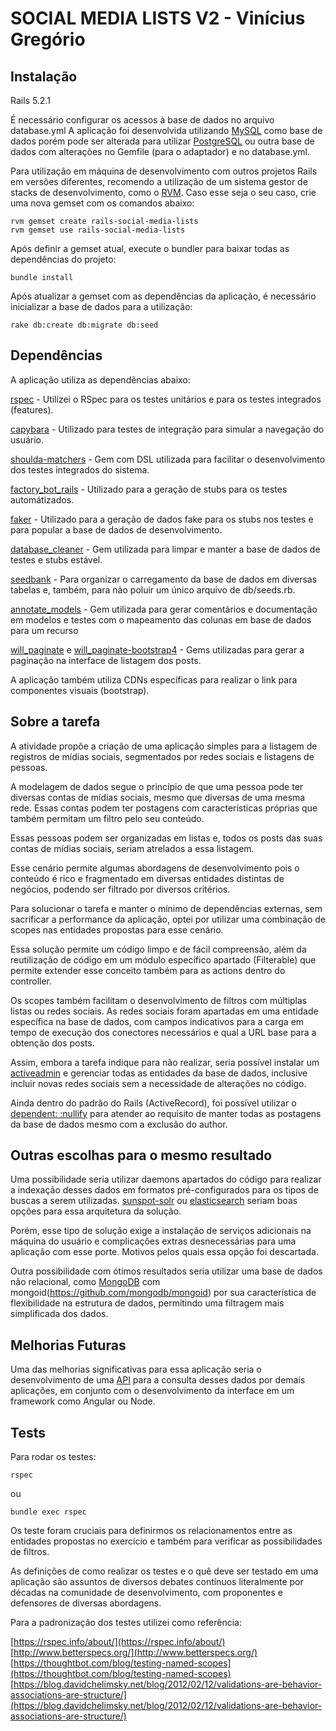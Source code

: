 # SOCIAL MEDIA LISTS V2 -   Vinícius Gregório

## Instalação

Rails 5.2.1

É necessário configurar os acessos à base de dados no arquivo database.yml
A aplicação foi desenvolvida utilizando [MySQL](https://www.mysql.com/) como base de dados porém pode ser alterada para utilizar [PostgreSQL](https://www.postgresql.org/) ou outra base de dados com alterações no Gemfile (para o adaptador) e no database.yml.

Para utilização em máquina de desenvolvimento com outros projetos Rails em versões diferentes, recomendo a utilização de um sistema gestor de stacks de desenvolvimento, como o [RVM](https://rvm.io/). Caso esse seja o seu caso, crie uma nova gemset com os comandos abaixo:

```
rvm gemset create rails-social-media-lists
rvm gemset use rails-social-media-lists
```

Após definir a gemset atual, execute o bundler para baixar todas as dependências do projeto:

```
bundle install
```

Após atualizar a gemset com as dependências da aplicação, é necessário inicializar a base de dados para a utilização:

```
rake db:create db:migrate db:seed
```

## Dependências

A aplicação utiliza as dependências abaixo:

[rspec](https://github.com/rspec/rspec-rails) - Utilizei o RSpec para os testes unitários e para os testes integrados (features).

[capybara](https://github.com/teamcapybara/capybara) - Utilizado para testes de integração para simular a navegação do usuário.

[shoulda-matchers](https://github.com/thoughtbot/shoulda-matchers) - Gem com DSL utilizada para facilitar o desenvolvimento dos testes integrados do sistema.

[factory_bot_rails](https://github.com/thoughtbot/factory_bot_rails) - Utilizado para a geração de stubs para os testes automátizados.

[faker](https://github.com/faker-ruby/faker) - Utilizado para a geração de dados fake para os stubs nos testes e para popular a base de dados de desenvolvimento.

[database_cleaner](https://github.com/DatabaseCleaner/database_cleaner) - Gem utilizada para limpar e manter a base de dados de testes e stubs estável.

[seedbank](https://github.com/james2m/seedbank) - Para organizar o carregamento da base de dados em diversas tabelas e, também, para não poluir um único arquivo de db/seeds.rb.

[annotate_models](https://github.com/ctran/annotate_models) - Gem utilizada para gerar comentários e documentação em modelos e testes com o mapeamento das colunas em base de dados para um recurso

[will_paginate](https://github.com/mislav/will_paginate) e [will_paginate-bootstrap4](https://github.com/delef/will_paginate-bootstrap4) - Gems utilizadas para gerar a paginação na interface de listagem dos posts.

A aplicação também utiliza CDNs específicas para realizar o link para componentes visuais (bootstrap).

## Sobre a tarefa

A atividade propõe a criação de uma aplicação simples para a listagem de registros de mídias sociais, segmentados por redes sociais e listagens de pessoas.

A modelagem de dados segue o princípio de que uma pessoa pode ter diversas contas de mídias sociais, mesmo que diversas de uma mesma rede. Essas contas podem ter postagens com características próprias que também permitam um filtro pelo seu conteúdo.

Essas pessoas podem ser organizadas em listas e, todos os posts das suas contas de mídias sociais, seriam atrelados a essa listagem.

Esse cenário permite algumas abordagens de desenvolvimento pois o conteúdo é rico e fragmentado em diversas entidades distintas de negócios, podendo ser filtrado por diversos critérios.

Para solucionar o tarefa e manter o mínimo de dependências externas, sem sacrificar a performance da aplicação, optei por utilizar uma combinação de scopes nas entidades propostas para esse cenário.

Essa solução permite um código limpo e de fácil compreensão, além da reutilização de código em um módulo específico apartado (Filterable) que permite extender esse conceito também para as actions dentro do controller.

Os scopes também facilitam o desenvolvimento de filtros com múltiplas listas ou redes sociais. As redes sociais foram apartadas em uma entidade específica na base de dados, com campos indicativos para a carga em tempo de execução dos conectores necessários e qual a URL base para a obtenção dos posts.

Assim, embora a tarefa indique para não realizar, seria possível instalar um [activeadmin](https://github.com/activeadmin/activeadmin) e gerenciar todas as entidades da base de dados, inclusive incluir novas redes sociais sem a necessidade de alterações no código.

Ainda dentro do padrão do Rails (ActiveRecord), foi possível utilizar o [dependent: :nullify](https://guides.rubyonrails.org/association_basics.html) para atender ao requisito de manter todas as postagens da base de dados mesmo com a exclusão do author.

## Outras escolhas para o mesmo resultado

Uma possibilidade seria utilizar daemons apartados do código para realizar a indexação desses dados em formatos pré-configurados para os tipos de buscas a serem utilizadas. [sunspot-solr](https://sunspot.github.io/) ou [elasticsearch](https://github.com/elastic/elasticsearch-ruby) seriam boas opções para essa arquitetura da solução.

Porém, esse tipo de solução exige a instalação de serviços adicionais na máquina do usuário e complicações extras desnecessárias para uma aplicação com esse porte. Motivos pelos quais essa opção foi descartada.

Outra possibilidade com ótimos resultados seria utilizar uma base de dados não relacional, como [MongoDB](https://www.mongodb.com/) com mongoid(https://github.com/mongodb/mongoid) por sua característica de flexibilidade na estrutura de dados, permitindo uma filtragem mais simplificada dos dados.

## Melhorias Futuras

Uma das melhorias significativas para essa aplicação seria o desenvolvimento de uma [API](https://jsonapi.org/) para a consulta desses dados por demais aplicações, em conjunto com o desenvolvimento da interface em um framework como Angular ou Node.

## Tests

Para rodar os testes:

```
rspec
```

ou

```
bundle exec rspec
```

Os teste foram cruciais para definirmos os relacionamentos entre as entidades propostas no exercício e também para verificar as possibilidades de filtros.

As definições de como realizar os testes e o quê deve ser testado em uma aplicação são assuntos de diversos debates contínuos literalmente por décadas na comunidade de desenvolvimento, com proponentes e defensores de diversas abordagens.

Para a padronização dos testes utilizei como referência:

[https://rspec.info/about/](https://rspec.info/about/)
[http://www.betterspecs.org/](http://www.betterspecs.org/)
[https://thoughtbot.com/blog/testing-named-scopes](https://thoughtbot.com/blog/testing-named-scopes)
[https://blog.davidchelimsky.net/blog/2012/02/12/validations-are-behavior-associations-are-structure/](https://blog.davidchelimsky.net/blog/2012/02/12/validations-are-behavior-associations-are-structure/)
